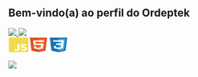 ## Bem-vindo(a) ao perfil do Ordeptek

 <div>
   <a href="https://github.com/ordeptek">
   <img height="180em" src="https://github-readme-stats.vercel.app/api?username=ordeptek&show_icons=true&theme=tokyonight&include_all_commits=true&count_private=true"/>
   <img height="180em" src="https://github-readme-stats.vercel.app/api/top-langs/?username=ordeptek&layout=compact&langs_count=6&theme=tokyonight"/>
</div>
    
<div style="display: flex"><br>
  <img align="center" alt="Js" height="30" width="40" src="https://raw.githubusercontent.com/devicons/devicon/master/icons/javascript/javascript-plain.svg">
  <img align="center" alt="HTML" height="30" width="40" src="https://raw.githubusercontent.com/devicons/devicon/master/icons/html5/html5-original.svg">
  <img align="center" alt="CSS" height="30" width="40" src="https://raw.githubusercontent.com/devicons/devicon/master/icons/css3/css3-original.svg">
</div>
 
<br>
<div> 
  <a href = "mailto:ordeptek@gmail.com"><img src="https://img.shields.io/badge/-Gmail-%23333?style=for-the-badge&logo=gmail&logoColor=white" target="_blank"></a>
</div>
